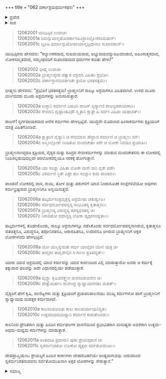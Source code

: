 +++
title = "062 ವರ್ಣಾಶ್ರಮಧರ್ಮಕಥನಃ"
+++

<details><summary>ಪ್ರವೇಶ</summary>


।।   ಓಂ ಓಂ ನಮೋ ನಾರಾಯಣಾಯ।।   ಶ್ರೀ ವೇದವ್ಯಾಸಾಯ ನಮಃ ।।

ಶ್ರೀ ಕೃಷ್ಣದ್ವೈಪಾಯನ ವೇದವ್ಯಾಸ ವಿರಚಿತ  

**ಶ್ರೀ ಮಹಾಭಾರತ**

**ಶಾಂತಿ ಪರ್ವ**

**ರಾಜಧರ್ಮ ಪರ್ವ**

**ಅಧ್ಯಾಯ 62**

</details>

<details><summary>ಸಾರ</summary>

ವರ್ಣಾಶ್ರಮಧರ್ಮಕಥನ (1-11).

</details>


> 12062001 ಯುಧಿಷ್ಠಿರ ಉವಾಚ।  
12062001a ಶಿವಾನ್ಸುಖಾನ್ಮಹೋದರ್ಕಾನಹಿಂಸ್ರಾಽಲ್ಲೋಕಸಂಮತಾನ್।  
12062001c ಬ್ರೂಹಿ ಧರ್ಮಾನ್ಸುಖೋಪಾಯಾನ್ಮದ್ವಿಧಾನಾಂ ಸುಖಾವಹಾನ್।।

ಯುಧಿಷ್ಠಿರನು ಹೇಳಿದನು: “ಕಲ್ಯಾಣಕರವಾದ, ಸುಖಮಯವಾದ, ಅಭ್ಯುದಯವನ್ನುಂಟುಮಾಡುವ, ಅಹಿಂಸಾತ್ಮಕವಾದ, ಲೋಕಸಮ್ಮತವಾದ, ನಮ್ಮಂಥವರಿಗೆ ಸುಖಾವಹವಾದ ಧರ್ಮಗಳ ಕುರಿತು ಹೇಳು!”

> 12062002 ಭೀಷ್ಮ ಉವಾಚ।  
12062002a ಬ್ರಾಹ್ಮಣಸ್ಯೇಹ ಚತ್ವಾರ ಆಶ್ರಮಾ ವಿಹಿತಾಃ ಪ್ರಭೋ।  
12062002c ವರ್ಣಾಸ್ತಾನನುವರ್ತಂತೇ ತ್ರಯೋ ಭರತಸತ್ತಮ।।

ಭೀಷ್ಮನು ಹೇಳಿದನು: “ಪ್ರಭೋ! ಭರತಸತ್ತಮ! ಬ್ರಾಹ್ಮಣನಿಗೆ ನಾಲ್ಕೂ ಆಶ್ರಮಗಳೂ ವಿಹಿತವಾಗಿವೆ. ಉಳಿದ ಮೂರು ವರ್ಣದವರು ಮೂರು ಆಶ್ರಮಗಳನ್ನು ಅನುಸರಿಸುತ್ತಾರೆ.

> 12062003a ಉಕ್ತಾನಿ ಕರ್ಮಾಣಿ ಬಹೂನಿ ರಾಜನ್
       ಸ್ವರ್ಗ್ಯಾಣಿ ರಾಜನ್ಯಪರಾಯಣಾನಿ।  
> 12062003c ನೇಮಾನಿ ದೃಷ್ಟಾಂತವಿಧೌ ಸ್ಮೃತಾನಿ
       ಕ್ಷಾತ್ರೇ ಹಿ ಸರ್ವಂ ವಿಹಿತಂ ಯಥಾವತ್।।  

ರಾಜನ್! ಸ್ವರ್ಗದಾಯಕವಾದ ಅನೇಕ ಕರ್ಮಗಳು ಹೇಳಲ್ಪಟ್ಟಿವೆ. ಯುದ್ಧವೇ ಮೊದಲಾದ ಹಿಂಸಾಕರ್ಮಗಳು ಕ್ಷತ್ರಿಯರಿಗೆ ಮಾತ್ರ ವಿಹಿತಗೊಂಡಿವೆ.

> 12062004a ಕ್ಷಾತ್ರಾಣಿ ವೈಶ್ಯಾನಿ ಚ ಸೇವಮಾನಃ
       ಶೌದ್ರಾಣಿ ಕರ್ಮಾಣಿ ಚ ಬ್ರಾಹ್ಮಣಃ ಸನ್।  
> 12062004c ಅಸ್ಮಿಽಲ್ಲೋಕೇ ನಿಂದಿತೋ ಮಂದಚೇತಾಃ
       ಪರೇ ಚ ಲೋಕೇ ನಿರಯಂ ಪ್ರಯಾತಿ।।  

ಬ್ರಾಹ್ಮಣನಾಗಿದ್ದರೂ ಕ್ಷತ್ರಿಯರ, ವೈಶ್ಯರ ಮತ್ತು ಶೂದ್ರರ ಸೇವಾಕರ್ಮಗಳನ್ನು ಮಾಡುವ ಮಂದಚೇತಸನು ಈ ಲೋಕದಲ್ಲಿ ನಿಂದಿಸಲ್ಪಡುವುದಲ್ಲದೇ ಪರಲೋಕದಲ್ಲಿಯೂ ನರಕಕ್ಕೆ ಹೋಗುತ್ತಾನೆ.

> 12062005a ಯಾ ಸಂಜ್ಞಾ ವಿಹಿತಾ ಲೋಕೇ ದಾಸೇ ಶುನಿ ವೃಕೇ ಪಶೌ।  
12062005c ವಿಕರ್ಮಣಿ ಸ್ಥಿತೇ ವಿಪ್ರೇ ತಾಂ ಸಂಜ್ಞಾಂ ಕುರು ಪಾಂಡವ।।

ಪಾಂಡವ! ಲೋಕದಲ್ಲಿ ದಾಸ, ನಾಯಿ, ತೋಳ ಮತ್ತು ಪಶುಗಳಿಗೆ ಯಾವ ನಿಂದಾಸೂಚಕ ಸಂಜ್ಞೆಗಳಿವೆಯೋ ಅವುಗಳು ಕರ್ಮಭ್ರಷ್ಟನಾದ ಬ್ರಾಹ್ಮಣನಿಗೂ ಅನ್ವಯಿಸುತ್ತವೆ.

> 12062006a ಷಟ್ಕರ್ಮಸಂಪ್ರವೃತ್ತಸ್ಯ ಆಶ್ರಮೇಷು ಚತುರ್ಷ್ವಪಿ।  
12062006c ಸರ್ವಧರ್ಮೋಪಪನ್ನಸ್ಯ ಸಂಭೂತಸ್ಯ ಕೃತಾತ್ಮನಃ।।  
12062007a ಬ್ರಾಹ್ಮಣಸ್ಯ ವಿಶುದ್ಧಸ್ಯ ತಪಸ್ಯಭಿರತಸ್ಯ ಚ।  
12062007c ನಿರಾಶಿಷೋ ವದಾನ್ಯಸ್ಯ ಲೋಕಾ ಹ್ಯಕ್ಷರಸಂಜ್ಞಿತಾಃ।।

ಷಟ್ಕರ್ಮಗಳಲ್ಲಿ ತೊಡಗಿಕೊಂಡು, ನಾಲ್ಕೂ ಆಶ್ರಮಗಳನ್ನೂ ನಡೆಸಿಕೊಂಡು ಸರ್ವಧರ್ಮೋಪಪನ್ನನಾಗಿರುವ, ಕೃತಾತ್ಮನೂ ಜಿತಚಿತ್ತನೂ, ವಿಶುದ್ಧನೂ, ತಪೋನಿರತನೂ, ಆಶಾರಹಿತನೂ, ಉದಾರನೂ ಆಗಿರುವ ಬ್ರಾಹ್ಮಣನಿಗೆ ಅಕ್ಷರ ಲೋಕಗಳೆಂದು ಹೇಳಲ್ಪಟ್ಟಿದೆ.

> 12062008a ಯೋ ಯಸ್ಮಿನ್ಕುರುತೇ ಕರ್ಮ ಯಾದೃಶಂ ಯೇನ ಯತ್ರ ಚ।  
12062008c ತಾದೃಶಂ ತಾದೃಶೇನೈವ ಸ ಗುಣಂ ಪ್ರತಿಪದ್ಯತೇ।।

ಯಾರು ಯಾವ ಆಶ್ರಮದಲ್ಲಿ ಯಾವ ಕರ್ಮವನ್ನು ಯಾವ ಕಾರಣದಿಂದ ಎಲ್ಲಿ ಮಾಡುತ್ತಾರೋ ಅವರು ಆ ಕರ್ಮಕ್ಕೆ ತಕ್ಕುದಾದ ಫಲವನ್ನು ಅದೇ ವಿಧಾನದಲ್ಲಿಯೇ ಪಡೆಯುತ್ತಾರೆ.

> 12062009a ವೃದ್ಧ್ಯಾ ಕೃಷಿವಣಿಕ್ತ್ವೇನ ಜೀವಸಂಜೀವನೇನ ಚ।  
12062009c ವೇತ್ತುಮರ್ಹಸಿ ರಾಜೇಂದ್ರ ಸ್ವಾಧ್ಯಾಯಗಣಿತಂ ಮಹತ್।।

ವೈಶ್ಯರಿಗೆ ಹೇಗೆ ಕೃಷಿ, ವಾಣಿಜ್ಯಗಳು ಮತ್ತು ಕ್ಷತ್ರಿಯರಿಗೆ ಪ್ರಜಾಪರಿಪಾಲನೆಯು ಮುಖ್ಯ ಕರ್ಮಗಳೋ ಹಾಗೆ ಬ್ರಾಹ್ಮಣನಿಗೆ ಸ್ವಾಧ್ಯಾಯವು ಮಹತ್ತರ ಕರ್ಮವಾಗಿದೆ.

> 12062010a ಕಾಲಸಂಚೋದಿತಃ ಕಾಲಃ ಕಾಲಪರ್ಯಾಯನಿಶ್ಚಿತಃ।  
12062010c ಉತ್ತಮಾಧಮಮಧ್ಯಾನಿ ಕರ್ಮಾಣಿ ಕುರುತೇಽವಶಃ।।

ಕಾಲನಿಂದ ಪ್ರೇರಿತರಾಗಿ ಮತ್ತು ಹಿಂದಿನ ಕರ್ಮಫಲಗಳ ವಾಸನೆಯಿಂದ ಪ್ರಭಾವಿತರಾಗಿ ಮನುಷ್ಯರು ಅವಶರಾಗಿ ಉತ್ತಮ-ಅಧಮ-ಮಧ್ಯಮ ಕರ್ಮಗಳನ್ನು ಮಾಡುತ್ತಾರೆ.

> 12062011a ಅಂತವಂತಿ ಪ್ರದಾನಾನಿ ಪುರಾ ಶ್ರೇಯಸ್ಕರಾಣಿ ಚ।  
12062011c ಸ್ವಕರ್ಮನಿರತೋ ಲೋಕೋ ಹ್ಯಕ್ಷರಃ ಸರ್ವತೋಮುಖಃ।।

ದೇಹಪ್ರಾಪ್ತಿಯೆಂಬ ಶ್ರೇಯಸ್ಸಿಗೆ ಹಿಂದಿನ ಕಾರಣಗಳು ದೇಹದೊಡನೆಯೇ ಅಂತ್ಯವಾಗುವವು. ಆದುದರಿಂದ ಸ್ವಕರ್ಮನಿರತನಾದವನು ಸರ್ವತೋಮುಖನಾಗಿ ಅಕ್ಷರ ಲೋಕಗಳನ್ನು ಸೇರುತ್ತಾನೆ.”


<details><summary>ಸಮಾಪ್ತಿ</summary>

ಇತಿ ಶ್ರೀ ಮಹಾಭಾರತೇ ಶಾಂತಿಪರ್ವಣಿ ರಾಜಧರ್ಮಪರ್ವಣಿ ವರ್ಣಾಶ್ರಮಧರ್ಮಕಥನೇ ದ್ವಿಷಷ್ಠಿತಮೋಽಧ್ಯಾಯಃ।।  
ಇದು ಶ್ರೀ ಮಹಾಭಾರತ ಶಾಂತಿಪರ್ವದ ರಾಜಧರ್ಮಪರ್ವದಲ್ಲಿ ವರ್ಣಾಶ್ರಮಧರ್ಮಕಥನ ಎನ್ನುವ ಅರವತ್ತೆರಡನೇ ಅಧ್ಯಾಯವು.


</details>
